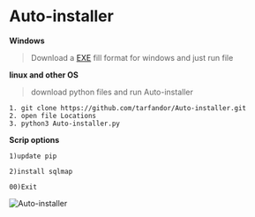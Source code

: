 # Auto-installer

**Windows**

 > Download a [EXE](https://github.com/tarfandor/Auto-installer/releases/download/untagged-fbe66900c30c48f6c82b/Auto.installer.exe) fill format for  windows and just run file 

**linux and other OS**

> download python files and run Auto-installer 
```
1. git clone https://github.com/tarfandor/Auto-installer.git
2. open file Locations
3. python3 Auto-installer.py
```

**Scrip options**

```
1)update pip

2)install sqlmap

00)Exit
```

![Auto-installer](https://user-images.githubusercontent.com/43004701/161546833-14c015e4-9a8e-4917-b273-6f62803c44ed.png)
